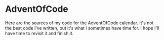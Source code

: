 # AdventOfCode

Here are the sources of my code for the AdventOfCode calendar.
It's not the best code I've written, but it's what I sometimes have time for.
I hope I'll have time to revisit it and finish it.
